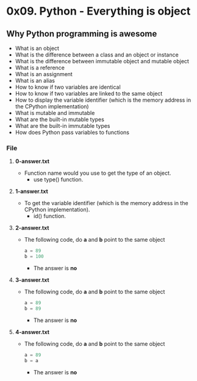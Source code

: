 # 0x09. Python - Everything is object

## Why Python programming is awesome
   - What is an object
   - What is the difference between a class and an object or instance
   - What is the difference between immutable object and mutable object
   - What is a reference
   - What is an assignment
   - What is an alias
   - How to know if two variables are identical
   - How to know if two variables are linked to the same object
   - How to display the variable identifier (which is the memory address in the CPython implementation)
   - What is mutable and immutable
   - What are the built-in mutable types
   - What are the built-in immutable types
   - How does Python pass variables to functions

### File

1. **0-answer.txt**
   - Function name would you use to get the type of an object.
     - use type() function.

2. **1-answer.txt**
   - To get the variable identifier (which is the memory address in the CPython implementation).
     - id() function.

3. **2-answer.txt**
   - The following code, do **a** and **b** point to the same object
     ```python
     a = 89
     b = 100
     ```
     - The answer is **no**

4. **3-answer.txt**
     - The following code, do **a** and **b** point to the same object
       ```python
       a = 89
       b = 89
       ```
       - The answer is **no**

5. **4-answer.txt**
   - The following code, do **a** and **b** point to the same object
       ```python
       a = 89
       b = a
       ```
       - The answer is **no**
